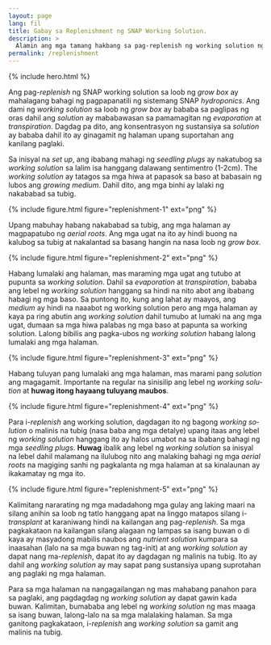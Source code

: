 ```yaml
---
layout: page
lang: fil
title: Gabay sa Replenishment ng SNAP Working Solution.
description: >
  Alamin ang mga tamang hakbang sa pag-replenish ng working solution ng SNAP grow boxes.
permalink: /replenishment
---
```


{% include hero.html %}

Ang pag-<i lang="en">replenish</i> ng SNAP working solution sa loob ng <i lang="en">grow box</i>
ay mahalagang bahagi ng pagpapanatili ng sistemang SNAP <i lang="en">hydroponics</i>.
Ang dami ng <i lang="en">working solution</i> sa loob ng <i lang="en">grow box</i>
ay bababa sa paglipas ng oras dahil ang <i lang="en">solution</i> ay mababawasan
sa pamamagitan ng <i lang="en">evaporation</i> at <i lang="en">transpiration</i>.
Dagdag pa dito, ang konsentrasyon ng sustansiya sa <i lang="en">solution</i> ay
bababa dahil ito ay ginagamit ng halaman upang suportahan ang kanilang paglaki.

Sa inisyal na <i lang="en">set up</i>, ang ibabang mahagi ng <i lang="en">
seedling plugs</i> ay nakatubog sa <i lang="en">working solution</i> sa lalim
isa hanggang dalawang sentimentro (1-2cm). The <i lang="en">working solution</i>
ay tatagos sa mga hiwa at papasok sa baso at babasain ng lubos ang <i lang="en">
growing medium</i>. Dahil dito, ang mga binhi ay lalaki ng nakababad sa tubig.

{% include figure.html figure="replenishment-1" ext="png" %}

Upang mabuhay habang nakababad sa tubig, ang mga halaman ay magpapatubo ng
<i lang="en">aerial roots</i>. Ang mga ugat na ito ay hindi buong na kalubog
sa tubig at nakalantad sa basang hangin na nasa loob ng <i lang="en">grow box</i>.

{% include figure.html figure="replenishment-2" ext="png" %}

Habang lumalaki ang halaman, mas maraming mga ugat ang tutubo at pupunta sa 
<i lang="en">working solution</i>. Dahil sa <i lang="en">evaporation</i> at
<i lang="en">transpiration</i>, bababa ang lebel ng <i lang="en">working solution</i>
hanggang sa hindi na nito abot ang ibabang habagi ng mga baso. Sa puntong ito,
kung ang lahat ay maayos, ang <i lang="en">medium</i> ay hindi na naaabot ng
working solution pero ang mga halaman ay kaya pa ring abutin ang <i lang="en">
working solution</i> dahil tumubo at lumaki na ang mga ugat, dumaan sa mga hiwa
palabas ng mga baso at papunta sa working solution. Lalong bibilis ang pagka-ubos
ng <i lang="en">working solution</i> habang lalong lumalaki ang mga halaman.

{% include figure.html figure="replenishment-3" ext="png" %}

Habang tuluyan pang lumalaki ang mga halaman, mas marami pang <i lang="en">solution
</i> ang magagamit. Importante na regular na sinisilip ang lebel ng <i lang="en">
working solution</i> at **huwag itong hayaang tuluyang maubos**.

{% include figure.html figure="replenishment-4" ext="png" %}

Para i-<i lang="en">replenish</i> ang working solution, dagdagan ito ng bagong
<i lang="en">working solution</i> o malinis na tubig (nasa baba ang mga detalye)
upang itaas ang lebel ng <i lang="en">working solution</i> hanggang ito ay halos
umabot na sa ibabang bahagi ng mga <i lang="en">seedling plugs</i>. **Huwag**
ibalik ang lebel ng <i lang="en">working solution</i> sa inisyal na lebel dahil
malamang na ilulubog nito ang malaking bahagi ng mga <i lang="en">aerial roots</i>
na magiging sanhi ng pagkalanta ng mga halaman at sa kinalaunan ay ikakamatay ng
mga ito.

{% include figure.html figure="replenishment-5" ext="png" %}

Kalimitang nararating ng mga madadahong mga gulay ang laking maari na silang
anihin sa loob ng tatlo hanggang apat na linggo matapos silang i-<i lang="en">
transplant</i> at karaniwang hindi na kailangan ang pag-<i lang="en">replenish</i>.
Sa mga pagkakataon na kailangan silang alagaan ng lampas sa isang buwan o di
kaya ay masyadong mabilis naubos ang <i lang="en">nutrient solution</i> kumpara
sa inaasahan (lalo na sa mga buwan ng tag-init) at ang <i lang="en">working
solution</i> ay dapat nang ma-<i lang="en">replenish</i>, dapat ito ay dagdagan
ng malinis na tubig. Ito ay dahil ang <i lang="en">working solution</i> ay may
sapat pang sustansiya upang suprotahan ang paglaki ng mga halaman.

Para sa mga halaman na nangagailangan ng mas mahabang panahon para sa paglaki, ang
pagdagdag ng <i lang="en">working solution</i> ay dapat gawin kada buwan. 
Kalimitan, bumababa ang lebel ng <i lang="en">working solution</i> ng mas maaga
sa isang buwan, lalong-lalo na sa mga malalaking halaman. Sa mga ganitong
pagkakataon, i-<i lang="en">replenish</i> ang <i lang="en">working solution</i>
sa gamit ang malinis na tubig.

